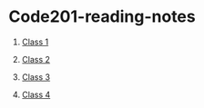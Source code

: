# Code201-reading-notes
1. [Class 1](https://github.com/bkhanal4351/Code201-reading-notes/blob/main/class01.md)

2. [Class 2](https://github.com/bkhanal4351/Code201-reading-notes/blob/main/class02.md)

3. [Class 3](https://github.com/bkhanal4351/Code201-reading-notes/blob/main/class03.md)

4. [Class 4](https://github.com/bkhanal4351/Code201-reading-notes/blob/main/class04.md)